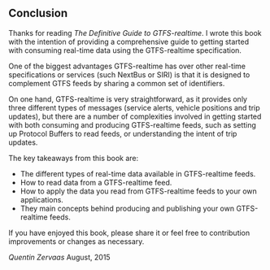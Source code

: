 ## Conclusion

Thanks for reading *The Definitive Guide to GTFS-realtime*. I wrote this
book with the intention of providing a comprehensive guide to getting
started with consuming real-time data using the GTFS-realtime
specification.

One of the biggest advantages GTFS-realtime has over other real-time
specifications or services (such NextBus or SIRI) is that it is designed
to complement GTFS feeds by sharing a common set of identifiers.

On one hand, GTFS-realtime is very straightforward, as it provides only
three different types of messages (service alerts, vehicle positions and
trip updates), but there are a number of complexities involved in
getting started with both consuming and producing GTFS-realtime feeds,
such as setting up Protocol Buffers to read feeds, or understanding the
intent of trip updates.

The key takeaways from this book are:

* The different types of real-time data available in GTFS-realtime feeds.
* How to read data from a GTFS-realtime feed.
* How to apply the data you read from GTFS-realtime feeds to your own applications.
* They main concepts behind producing and publishing your own GTFS-realtime feeds.

If you have enjoyed this book, please share it or feel free to contribution improvements or changes as necessary.

*Quentin Zervaas*
August, 2015
